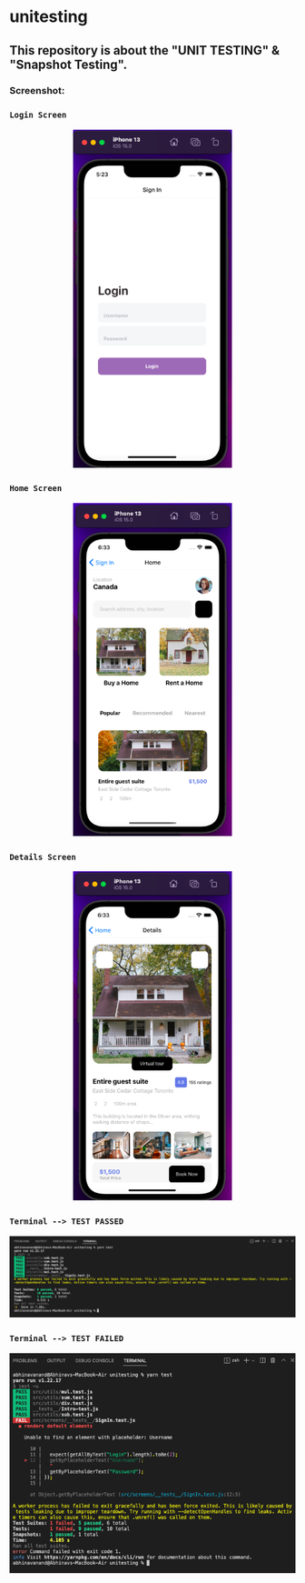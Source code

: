 # unitesting
## This repository is about the "UNIT TESTING" &amp; "Snapshot Testing".

### Screenshot:

### ``` Login Screen ```

<div align="center">
  <img src="screenshots/loginscreen.png" width="280">
  </div>
  
### ``` Home Screen ```

<div align="center">
  <img src="screenshots/Home.png" width="280">
  </div>
  
### ``` Details Screen ```

<div align="center">
  <img src="screenshots/Details.png" width="280">
  </div>

### ``` Terminal --> TEST PASSED ```

<img src="screenshots/unitesting.png"/>

### ``` Terminal --> TEST FAILED ```

<img src="screenshots/testfailed.png"/>
